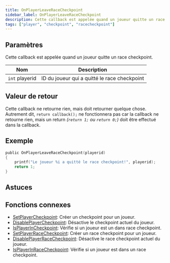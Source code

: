 ```yaml
---
title: OnPlayerLeaveRaceCheckpoint
sidebar_label: OnPlayerLeaveRaceCheckpoint
description: Cette callback est appelée quand un joueur quitte un race checkpoint.
tags: ["player", "checkpoint", "racecheckpoint"]
---
```


## Paramètres

Cette callback est appelée quand un joueur quitte un race checkpoint.

| Nom            | Description                                      |
| -------------- | ------------------------------------------------ |
| `int` playerid | ID du joueur qui a quitté le race checkpoint     |

## Valeur de retour

Cette callback ne retourne rien, mais doit retourner quelque chose. Autrement dit, `return callback();` ne fonctionnera pas car la callback ne retourne rien, mais un return _(`return 1;` ou `return 0;`)_ doit être effectué dans la callback.

## Exemple

```c
public OnPlayerLeaveRaceCheckpoint(playerid)
{
    printf("Le joueur %i a quitté le race checkpoint!", playerid);
    return 1;
}
```

## Astuces

<TipNPCCallbacks />

## Fonctions connexes

- [SetPlayerCheckpoint](../functions/SetPlayerCheckpoint): Créer un checkpoint pour un joueur.
- [DisablePlayerCheckpoint](../functions/DisablePlayerCheckpoint): Désactive le checkpoint actuel du joueur.
- [IsPlayerInCheckpoint](../functions/IsPlayerInCheckpoint): Vérifie si un joueur est un dans race checkpoint.
- [SetPlayerRaceCheckpoint](../functions/SetPlayerRaceCheckpoint): Créer un race checkpoint pour un joueur.
- [DisablePlayerRaceCheckpoint](../functions/DisablePlayerRaceCheckpoint): Désactive le race checkpoint actuel du joueur.
- [IsPlayerInRaceCheckpoint](../functions/IsPlayerInRaceCheckpoint): Vérifie si un joueur est dans un race checkpoint.
